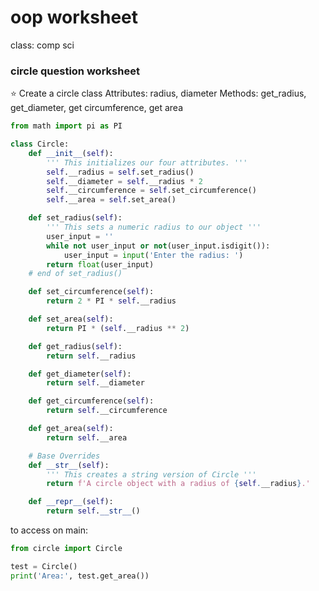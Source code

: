 # oop worksheet

class: comp sci

### circle question worksheet

<aside>
⭐ Create a circle class
Attributes: radius, diameter
Methods: get_radius, get_diameter, get circumference, get area

</aside>

```python
from math import pi as PI

class Circle:
    def __init__(self):
        ''' This initializes our four attributes. '''
        self.__radius = self.set_radius()
        self.__diameter = self.__radius * 2
        self.__circumference = self.set_circumference()
        self.__area = self.set_area()

    def set_radius(self):
        ''' This sets a numeric radius to our object '''
        user_input = ''
        while not user_input or not(user_input.isdigit()):
            user_input = input('Enter the radius: ')
        return float(user_input)
    # end of set_radius()

    def set_circumference(self):
        return 2 * PI * self.__radius

    def set_area(self):
        return PI * (self.__radius ** 2)

    def get_radius(self):
        return self.__radius

    def get_diameter(self):
        return self.__diameter

    def get_circumference(self):
        return self.__circumference

    def get_area(self):
        return self.__area

    # Base Overrides
    def __str__(self):
        ''' This creates a string version of Circle '''
        return f'A circle object with a radius of {self.__radius}.'

    def __repr__(self):
        return self.__str__()
```

to access on main:

```python
from circle import Circle

test = Circle()
print('Area:', test.get_area())
```
